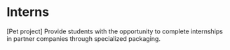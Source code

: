 # Interns
[Pet project] Provide students with the opportunity to complete internships in partner companies through specialized packaging.
